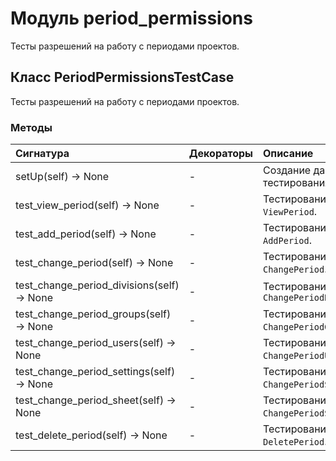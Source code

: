 # Модуль period_permissions

Тесты разрешений на работу с периодами проектов.

## Класс PeriodPermissionsTestCase

Тесты разрешений на работу с периодами проектов.

### Методы

| Сигнатура                                      | Декораторы | Описание                                     |
| :--------------------------------------------- | :--------- | :------------------------------------------- |
| setUp(self) -&#62; None                        | -          | Создание данных для тестирования.            |
| test_view_period(self) -&#62; None             | -          | Тестирование класса `ViewPeriod`.            |
| test_add_period(self) -&#62; None              | -          | Тестирование класса `AddPeriod`.             |
| test_change_period(self) -&#62; None           | -          | Тестирование класса `ChangePeriod`.          |
| test_change_period_divisions(self) -&#62; None | -          | Тестирование класса `ChangePeriodDivisions.` |
| test_change_period_groups(self) -&#62; None    | -          | Тестирование класса `ChangePeriodGroups`.    |
| test_change_period_users(self) -&#62; None     | -          | Тестирование класса `ChangePeriodUsers`.     |
| test_change_period_settings(self) -&#62; None  | -          | Тестирование класса `ChangePeriodSettings`.  |
| test_change_period_sheet(self) -&#62; None     | -          | Тестирование класса `ChangePeriodSheet`.     |
| test_delete_period(self) -&#62; None           | -          | Тестирование класса `DeletePeriod`.          |